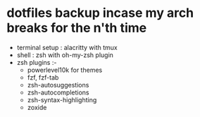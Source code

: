 # dotfiles backup incase my arch breaks for the n'th time

- terminal setup : alacritty with tmux
- shell : zsh with oh-my-zsh plugin
- zsh plugins :-
    - powerlevel10k for themes
    - fzf, fzf-tab
    - zsh-autosuggestions
    - zsh-autocompletions
    - zsh-syntax-highlighting
    - zoxide